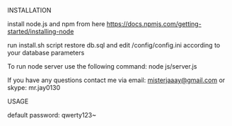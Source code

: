 INSTALLATION

install node.js and npm from here
https://docs.npmjs.com/getting-started/installing-node

run install.sh script
restore db.sql and edit /config/config.ini according to your database parameters

To run node server use the following command:
node js/server.js


If you have any questions contact me via email: misterjaaay@gmail.com or skype: mr.jay0130


USAGE

default password: qwerty123~